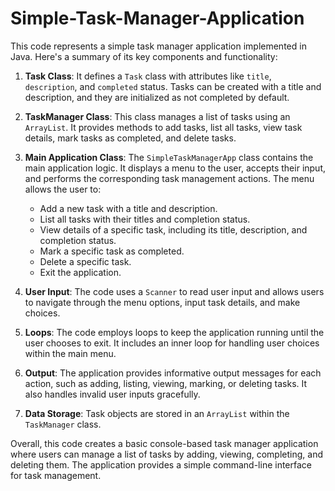 # Simple-Task-Manager-Application
This code represents a simple task manager application implemented in Java. Here's a summary of its key components and functionality:
1. **Task Class**: It defines a `Task` class with attributes like `title`, `description`, and `completed` status. Tasks can be created with a title and description, and they are initialized as not completed by default.

2. **TaskManager Class**: This class manages a list of tasks using an `ArrayList`. It provides methods to add tasks, list all tasks, view task details, mark tasks as completed, and delete tasks.

3. **Main Application Class**: The `SimpleTaskManagerApp` class contains the main application logic. It displays a menu to the user, accepts their input, and performs the corresponding task management actions. The menu allows the user to:

   - Add a new task with a title and description.
   - List all tasks with their titles and completion status.
   - View details of a specific task, including its title, description, and completion status.
   - Mark a specific task as completed.
   - Delete a specific task.
   - Exit the application.

4. **User Input**: The code uses a `Scanner` to read user input and allows users to navigate through the menu options, input task details, and make choices.

5. **Loops**: The code employs loops to keep the application running until the user chooses to exit. It includes an inner loop for handling user choices within the main menu.

6. **Output**: The application provides informative output messages for each action, such as adding, listing, viewing, marking, or deleting tasks. It also handles invalid user inputs gracefully.

7. **Data Storage**: Task objects are stored in an `ArrayList` within the `TaskManager` class.

Overall, this code creates a basic console-based task manager application where users can manage a list of tasks by adding, viewing, completing, and deleting them. The application provides a simple command-line interface for task management.
